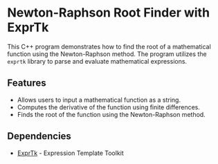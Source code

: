 # Newton-Raphson Root Finder with ExprTk

This C++ program demonstrates how to find the root of a mathematical function using the Newton-Raphson method. The program utilizes the `exprtk` library to parse and evaluate mathematical expressions.

## Features

- Allows users to input a mathematical function as a string.
- Computes the derivative of the function using finite differences.
- Finds the root of the function using the Newton-Raphson method.

## Dependencies

- [ExprTk](https://www.partow.net/programming/exprtk/) - Expression Template Toolkit
